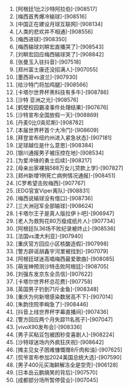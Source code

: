 
1. [阿根廷1比2沙特阿拉伯]-[908517]
1. [梅西首秀爆冷输球]-[908516]
1. [中国正在建设月球互联网]-[908134]
1. [人类的悲欢并不相通]-[908556]
1. [梅西进球]-[908350]
1. [梅西输球刘畊宏直播哭了]-[908543]
1. [刘畊宏回应梅西输球哭了]-[908842]
1. [张曼玉入驻抖音]-[907518]
1. [郑州富士康还没招满人]-[907055]
1. [墨西哥vs波兰]-[907930]
1. [给沙特门将加鸡腿]-[908566]
1. [卡塔尔世界杯黑科技有多牛]-[908786]
1. [沙特 亚洲之光]-[908576]
1. [鹤壁校园霸凌事件处理结果]-[907676]
1. [沙特宣布全国放假一天]-[908869]
1. [丹麦0比0突尼斯]-[908782]
1. [本届世界杯首个大冷门]-[908609]
1. [拜登宣布纽约州进入紧急状态]-[907181]
1. [足球越位是什么意思]-[908384]
1. [银川通报男子被压控在地]-[908534]
1. [为爱冲锋的勇士后续]-[908217]
1. [母亲出家裸捐588万女儿贷款上学]-[907827]
1. [郑州新增1例死亡病例情况通报]-[908451]
1. [C罗希望击败梅西]-[907767]
1. [EDG官宣Viper离队]-[908831]
1. [梅西说输球没有借口]-[908736]
1. [三大洲冠军全部输球]-[908624]
1. [卡塔尔王子是真人版拉伊卜吧]-[906947]
1. [老人为救狗花80万瘦成纸片人]-[907734]
1. [阿根廷队36场不败纪录被终止]-[908536]
1. [法国vs澳大利亚]-[907940]
1. [重庆官方回应小区核酸造假]-[907998]
1. [警方辟谣胡鑫宇河里被找到]-[907079]
1. [阿根廷球迷高唱梅西最爱歌曲]-[908085]
1. [萌宠神预测沙特击败阿根廷]-[908705]
1. [刘强东发京东全员信]-[907622]
1. [卡塔尔世界杯总花费]-[907758]
1. [英国男子钓到71斤金鱼]-[908348]
1. [重庆为何新增感染数居高不下]-[907014]
1. [朱韵住院李峋急了]-[908446]
1. [抖音上线世界杯字幕直播间]-[907436]
1. [警方回应两个月失踪11名孩子]-[907047]
1. [vivoX90发布会]-[908336]
1. [男子买粘豆包被困秒变喜剧人]-[908224]
1. [沙特球迷场内外疯狂庆祝]-[908642]
1. [摊主见女子困难慷慨赠8斤肉和油]-[907625]
1. [侃爷宣布参加2024美国总统大选]-[907590]
1. [男子400元买海鲜解冻全是空壳]-[906128]
1. [日本岳云鹏搞笑的背后]-[907570]
1. [成都部分场所暂停营业]-[907045]
